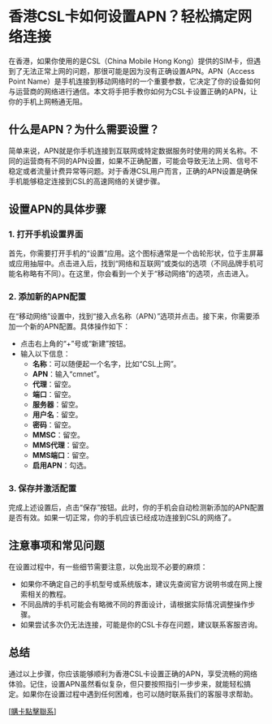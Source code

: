 # 香港CSL卡如何设置APN？轻松搞定网络连接

在香港，如果你使用的是CSL（China Mobile Hong Kong）提供的SIM卡，但遇到了无法正常上网的问题，那很可能是因为没有正确设置APN。APN（Access Point Name）是手机连接到移动网络时的一个重要参数，它决定了你的设备如何与运营商的网络进行通信。本文将手把手教你如何为CSL卡设置正确的APN，让你的手机上网畅通无阻。

## 什么是APN？为什么需要设置？

简单来说，APN就是你手机连接到互联网或特定数据服务时使用的网关名称。不同的运营商有不同的APN设置，如果不正确配置，可能会导致无法上网、信号不稳定或者流量计费异常等问题。对于香港CSL用户而言，正确的APN设置是确保手机能够稳定连接到CSL的高速网络的关键步骤。

## 设置APN的具体步骤

### 1. 打开手机设置界面

首先，你需要打开手机的“设置”应用。这个图标通常是一个齿轮形状，位于主屏幕或应用抽屉中。点击进入后，找到“网络和互联网”或类似的选项（不同品牌手机可能名称略有不同）。在这里，你会看到一个关于“移动网络”的选项，点击进入。

### 2. 添加新的APN配置

在“移动网络”设置中，找到“接入点名称（APN）”选项并点击。接下来，你需要添加一个新的APN配置。具体操作如下：

- 点击右上角的“+”号或“新建”按钮。
- 输入以下信息：
  - **名称**：可以随便起一个名字，比如“CSL上网”。
  - **APN**：输入“cmnet”。
  - **代理**：留空。
  - **端口**：留空。
  - **服务器**：留空。
  - **用户名**：留空。
  - **密码**：留空。
  - **MMSC**：留空。
  - **MMS代理**：留空。
  - **MMS端口**：留空。
  - **启用APN**：勾选。

### 3. 保存并激活配置

完成上述设置后，点击“保存”按钮。此时，你的手机会自动检测新添加的APN配置是否有效。如果一切正常，你的手机应该已经成功连接到CSL的网络了。

## 注意事项和常见问题

在设置过程中，有一些细节需要注意，以免出现不必要的麻烦：

- 如果你不确定自己的手机型号或系统版本，建议先查阅官方说明书或在网上搜索相关的教程。
- 不同品牌的手机可能会有略微不同的界面设计，请根据实际情况调整操作步骤。
- 如果尝试多次仍无法连接，可能是你的CSL卡存在问题，建议联系客服咨询。

## 总结

通过以上步骤，你应该能够顺利为香港CSL卡设置正确的APN，享受流畅的网络体验。记住，设置APN虽然看似复杂，但只要按照指引一步步来，就能轻松搞定。如果你在设置过程中遇到任何困难，也可以随时联系我们的客服寻求帮助。

[[購卡點擊聯系](https://t.me/s/esim1088)]